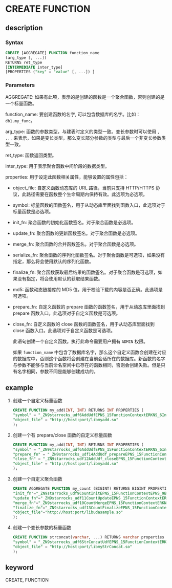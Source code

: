 # CREATE FUNCTION

## description

### Syntax

```sql
CREATE [AGGREGATE] FUNCTION function_name
(arg_type [, ...])
RETURNS ret_type
[INTERMEDIATE inter_type]
[PROPERTIES ("key" = "value" [, ...]) ]
```

### Parameters

AGGREGATE: 如果有此项，表示的是创建的函数是一个聚合函数，否则创建的是一个标量函数。

function_name: 要创建函数的名字, 可以包含数据库的名字。比如：`db1.my_func`。

arg_type: 函数的参数类型，与建表时定义的类型一致。变长参数时可以使用 `, ...` 来表示，如果是变长类型，那么变长部分参数的类型与最后一个非变长参数类型一致。

ret_type: 函数返回类型。

inter_type: 用于表示聚合函数中间阶段的数据类型。

properties: 用于设定此函数相关属性，能够设置的属性包括：

* object_file: 自定义函数动态库的 URL 路径，当前只支持 HTTP/HTTPS 协议，此路径需要在函数整个生命周期内保持有效。此选项为必选项。

* symbol: 标量函数的函数签名，用于从动态库里面找到函数入口，此选项对于标量函数是必选项。

* init_fn: 聚合函数的初始化函数签名。对于聚合函数是必选项。

* update_fn: 聚合函数的更新函数签名。对于聚合函数是必选项。

* merge_fn: 聚合函数的合并函数签名。对于聚合函数是必选项。

* serialize_fn: 聚合函数的序列化函数签名。对于聚合函数是可选项，如果没有指定，那么将会使用默认的序列化函数。

* finalize_fn: 聚合函数获取最后结果的函数签名。对于聚合函数是可选项，如果没有指定，将会使用默认的获取结果函数。

* md5: 函数动态链接库的 MD5 值，用于校验下载的内容是否正确。此选项是可选项。

* prepare_fn: 自定义函数的 prepare 函数的函数签名，用于从动态库里面找到 prepare 函数入口。此选项对于自定义函数是可选项。

* close_fn: 自定义函数的 close 函数的函数签名，用于从动态库里面找到 close 函数入口。此选项对于自定义函数是可选项。

    此语句创建一个自定义函数。执行此命令需要用户拥有 `ADMIN` 权限。

    如果 `function_name` 中包含了数据库名字，那么这个自定义函数会创建在对应的数据库中，否则这个函数将会创建在当前会话所在的数据库。新函数的名字与参数不能够与当前命名空间中已存在的函数相同，否则会创建失败。但是只有名字相同，参数不同是能够创建成功的。

## example

1. 创建一个自定义标量函数

    ```sql
    CREATE FUNCTION my_add(INT, INT) RETURNS INT PROPERTIES (
    "symbol" = "_ZN9starrocks_udf6AddUdfEPNS_15FunctionContextERKNS_6IntValES4_",
    "object_file" = "http://host:port/libmyadd.so"
    );
    ```

2. 创建一个有 prepare/close 函数的自定义标量函数

    ```sql
    CREATE FUNCTION my_add(INT, INT) RETURNS INT PROPERTIES (
    "symbol" = "_ZN9starrocks_udf6AddUdfEPNS_15FunctionContextERKNS_6IntValES4_",
    "prepare_fn" = "_ZN9starrocks_udf14AddUdf_prepareEPNS_15FunctionContextENS0_18FunctionStateScopeE",
    "close_fn" = "_ZN9starrocks_udf12AddUdf_closeEPNS_15FunctionContextENS0_18FunctionStateScopeE",
    "object_file" = "http://host:port/libmyadd.so"
    );
    ```

3. 创建一个自定义聚合函数

    ```sql
    CREATE AGGREGATE FUNCTION my_count (BIGINT) RETURNS BIGINT PROPERTIES (
    "init_fn"="_ZN9starrocks_udf9CountInitEPNS_15FunctionContextEPNS_9BigIntValE",
    "update_fn"="_ZN9starrocks_udf11CountUpdateEPNS_15FunctionContextERKNS_6IntValEPNS_9BigIntValE",
    "merge_fn"="_ZN9starrocks_udf10CountMergeEPNS_15FunctionContextERKNS_9BigIntValEPS2_",
    "finalize_fn"="_ZN9starrocks_udf13CountFinalizeEPNS_15FunctionContextERKNS_9BigIntValE",
    "object_file"="http://host:port/libudasample.so"
    );
    ```

4. 创建一个变长参数的标量函数

    ```sql
    CREATE FUNCTION strconcat(varchar, ...) RETURNS varchar properties (
    "symbol" = "_ZN9starrocks_udf6StrConcatUdfEPNS_15FunctionContextERKNS_6IntValES4_",
    "object_file" = "http://host:port/libmyStrConcat.so"
    );
    ```

## keyword

CREATE, FUNCTION
